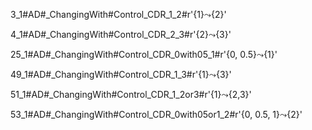 3_1#AD#_ChangingWith#Control_CDR_1_2#r'{1}$\leadsto${2}'


4_1#AD#_ChangingWith#Control_CDR_2_3#r'{2}$\leadsto${3}'


25_1#AD#_ChangingWith#Control_CDR_0with05_1#r'{0, 0.5}$\leadsto${1}'


49_1#AD#_ChangingWith#Control_CDR_1_3#r'{1}$\leadsto${3}'


51_1#AD#_ChangingWith#Control_CDR_1_2or3#r'{1}$\leadsto${2,3}'


53_1#AD#_ChangingWith#Control_CDR_0with05or1_2#r'{0, 0.5, 1}$\leadsto${2}'
